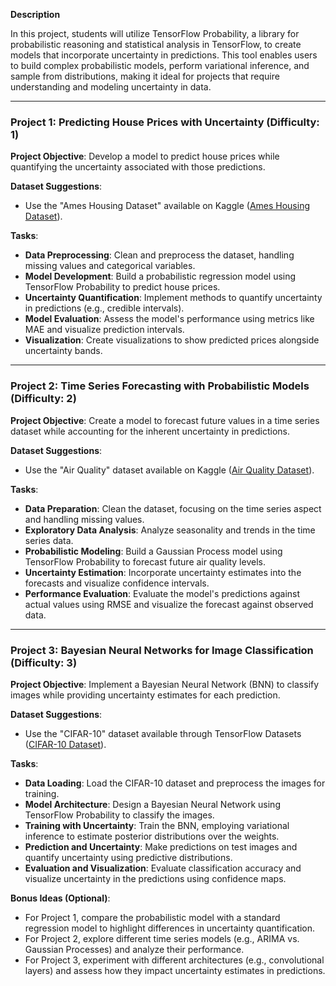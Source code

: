 **Description**

In this project, students will utilize TensorFlow Probability, a library for probabilistic reasoning and statistical analysis in TensorFlow, to create models that incorporate uncertainty in predictions. This tool enables users to build complex probabilistic models, perform variational inference, and sample from distributions, making it ideal for projects that require understanding and modeling uncertainty in data.

---

### Project 1: Predicting House Prices with Uncertainty (Difficulty: 1)

**Project Objective**: Develop a model to predict house prices while quantifying the uncertainty associated with those predictions.

**Dataset Suggestions**: 
- Use the "Ames Housing Dataset" available on Kaggle ([Ames Housing Dataset](https://www.kaggle.com/datasets/prestonvong/Ames-Housing-Data)).

**Tasks**:
- **Data Preprocessing**: Clean and preprocess the dataset, handling missing values and categorical variables.
- **Model Development**: Build a probabilistic regression model using TensorFlow Probability to predict house prices.
- **Uncertainty Quantification**: Implement methods to quantify uncertainty in predictions (e.g., credible intervals).
- **Model Evaluation**: Assess the model's performance using metrics like MAE and visualize prediction intervals.
- **Visualization**: Create visualizations to show predicted prices alongside uncertainty bands.

---

### Project 2: Time Series Forecasting with Probabilistic Models (Difficulty: 2)

**Project Objective**: Create a model to forecast future values in a time series dataset while accounting for the inherent uncertainty in predictions.

**Dataset Suggestions**: 
- Use the "Air Quality" dataset available on Kaggle ([Air Quality Dataset](https://www.kaggle.com/datasets/uciml/air-quality-uci)).

**Tasks**:
- **Data Preparation**: Clean the dataset, focusing on the time series aspect and handling missing values.
- **Exploratory Data Analysis**: Analyze seasonality and trends in the time series data.
- **Probabilistic Modeling**: Build a Gaussian Process model using TensorFlow Probability to forecast future air quality levels.
- **Uncertainty Estimation**: Incorporate uncertainty estimates into the forecasts and visualize confidence intervals.
- **Performance Evaluation**: Evaluate the model's predictions against actual values using RMSE and visualize the forecast against observed data.

---

### Project 3: Bayesian Neural Networks for Image Classification (Difficulty: 3)

**Project Objective**: Implement a Bayesian Neural Network (BNN) to classify images while providing uncertainty estimates for each prediction.

**Dataset Suggestions**: 
- Use the "CIFAR-10" dataset available through TensorFlow Datasets ([CIFAR-10 Dataset](https://www.tensorflow.org/datasets/community_catalog/huggingface/cifar10)).

**Tasks**:
- **Data Loading**: Load the CIFAR-10 dataset and preprocess the images for training.
- **Model Architecture**: Design a Bayesian Neural Network using TensorFlow Probability to classify the images.
- **Training with Uncertainty**: Train the BNN, employing variational inference to estimate posterior distributions over the weights.
- **Prediction and Uncertainty**: Make predictions on test images and quantify uncertainty using predictive distributions.
- **Evaluation and Visualization**: Evaluate classification accuracy and visualize uncertainty in the predictions using confidence maps.

**Bonus Ideas (Optional)**:
- For Project 1, compare the probabilistic model with a standard regression model to highlight differences in uncertainty quantification.
- For Project 2, explore different time series models (e.g., ARIMA vs. Gaussian Processes) and analyze their performance.
- For Project 3, experiment with different architectures (e.g., convolutional layers) and assess how they impact uncertainty estimates in predictions.

